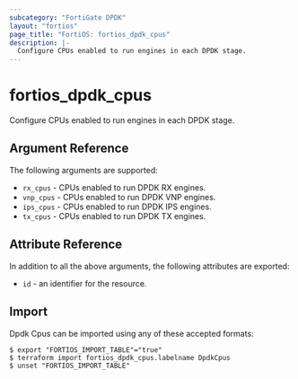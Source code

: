 ```yaml
---
subcategory: "FortiGate DPDK"
layout: "fortios"
page_title: "FortiOS: fortios_dpdk_cpus"
description: |-
  Configure CPUs enabled to run engines in each DPDK stage.
---
```


# fortios_dpdk_cpus
Configure CPUs enabled to run engines in each DPDK stage.

## Argument Reference

The following arguments are supported:

* `rx_cpus` - CPUs enabled to run DPDK RX engines.
* `vnp_cpus` - CPUs enabled to run DPDK VNP engines.
* `ips_cpus` - CPUs enabled to run DPDK IPS engines.
* `tx_cpus` - CPUs enabled to run DPDK TX engines.


## Attribute Reference

In addition to all the above arguments, the following attributes are exported:
* `id` - an identifier for the resource.

## Import

Dpdk Cpus can be imported using any of these accepted formats:
```
$ export "FORTIOS_IMPORT_TABLE"="true"
$ terraform import fortios_dpdk_cpus.labelname DpdkCpus
$ unset "FORTIOS_IMPORT_TABLE"
```
